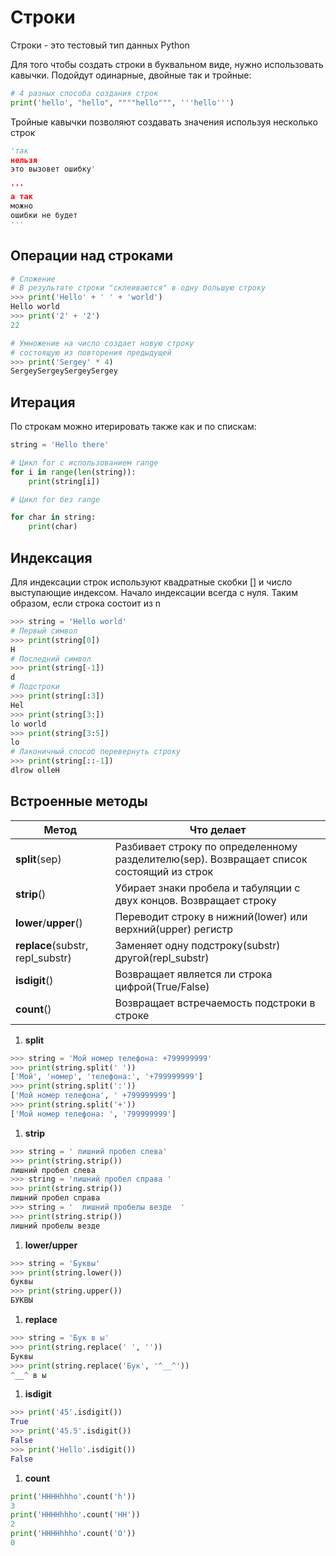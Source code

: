 # Строки

Строки - это тестовый тип данных Python

Для того чтобы создать строки в буквальном виде, нужно использовать кавычки. Подойдут одинарные, двойные так и тройные:
```py
# 4 разных способа создания строк
print('hello', "hello", """"hello""", '''hello''')
```
Тройные кавычки позволяют создавать значения используя несколько строк
```py
'так
нельзя
это вызовет ошибку'

'''
а так
можно
ошибки не будет
'''
```

## Операции над строками

```py
# Сложение
# В результате строки "склеиваются" в одну большую строку
>>> print('Hello' + ' ' + 'world')
Hello world
>>> print('2' + '2')
22

# Умножение на число создает новую строку 
# состоящую из повторения предыдущей
>>> print('Sergey' * 4)
SergeySergeySergeySergey
```

## Итерация

По строкам можно итерировать также как и по спискам:
```py
string = 'Hello there'

# Цикл for с использованием range
for i in range(len(string)):
    print(string[i])

# Цикл for без range

for char in string:
    print(char)
```


## Индексация

Для индексации строк используют квадратные скобки [] и число выступающие индексом.
Начало индексации всегда с нуля. Таким образом, если строка состоит из n 

```py
>>> string = 'Hello world'
# Первый символ
>>> print(string[0])
H
# Последний символ
>>> print(string[-1])
d
# Подстроки
>>> print(string[:3])
Hel
>>> print(string[3:])
lo world
>>> print(string[3:5])
lo
# Лаконичный способ перевернуть строку
>>> print(string[::-1])
dlrow olleH
```

## Встроенные методы


| Метод                            | Что делает                                                                               |
| -------------------------------- | ---------------------------------------------------------------------------------------- |
| **split**(sep)                   | Разбивает строку по определенному разделителю(sep). Возвращает список состоящий из строк |
| **strip**()                      | Убирает знаки пробела и табуляции с двух концов. Возвращает строку                       |
| **lower**/**upper**()            | Переводит строку в нижний(lower) или верхний(upper) регистр                              |
| **replace**(substr, repl_substr) | Заменяет одну подстроку(substr) другой(repl_substr)                                      |
| **isdigit**()                    | Возвращает является ли строка цифрой(True/False)                                         |
| **count**()                      | Возвращает встречаемость подстроки в строке                                              |

1. **split** 
```py
>>> string = 'Мой номер телефона: +799999999'
>>> print(string.split(' '))
['Мой', 'номер', 'телефона:', '+799999999']
>>> print(string.split(':'))
['Мой номер телефона', ' +799999999']
>>> print(string.split('+'))
['Мой номер телефона: ', '799999999']
```
1. **strip** 
```py
>>> string = ' лишний пробел слева'
>>> print(string.strip())
лишний пробел слева
>>> string = 'лишний пробел справа '
>>> print(string.strip())
лишний пробел справа
>>> string = '  лишний пробелы везде  '
>>> print(string.strip())
лишний пробелы везде
```
1. **lower/upper**
```py
>>> string = 'Буквы'
>>> print(string.lower())
буквы
>>> print(string.upper())
БУКВЫ
```
1. **replace** 
```py
>>> string = 'Бук в ы'
>>> print(string.replace(' ', ''))
Буквы
>>> print(string.replace('Бук', '^__^'))
^__^ в ы
```
1. **isdigit**
```py
>>> print('45'.isdigit())
True
>>> print('45.5'.isdigit())
False
>>> print('Hello'.isdigit())
False
```
1. **count**
```py
print('HHHHhhho'.count('h'))
3
print('HHHHhhho'.count('HH'))
2
print('HHHHhhho'.count('O'))
0
```